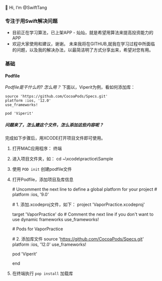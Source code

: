 👋 Hi, I’m @SwiftTang
### 专注于用Swift解决问题
- 目前正在学习算法，已上架APP - 灿灿，就是希望用算法来提高投资能力的APP
- 欢迎大家使用和建议，谢谢。
未来我将在GITHUB,就我在学习过程中所面临的问题，以及我的解决办法，以最简洁明了方式分享出来，希望对您有用。


### 基础
#### Podfile
*Podfile是干什么的?*
*怎么用？*
下面以，Viperit为例，看如何添加库：

    source 'https://github.com/CocoaPods/Specs.git' 
    platform :ios, '12.0' 
    use_frameworks! 
    
    pod 'Viperit' 

##### 问题来了，怎么建这个文件，怎么添加这些内容呢？
完成如下步骤后，用XCODE打开项目文件即可使用。
1. 打开MAC应用程序： 终端
2. 进入项目文件夹，如：
    cd ~\xcode\practice\Sample
3. 使用 `POD init` 创建podfile文件 
4. 打开Podfile，添加项目及库信息

    \# Uncomment the next line to define a global platform for your project
    \# platform :ios, '9.0'
    
    \# 1. 添加.xcodeproj文件，如下：
    project 'VaporPractice.xcodeproj'
    
    target 'VaporPractice' do
      \# Comment the next line if you don't want to use dynamic frameworks
      use_frameworks!

      \# Pods for VaporPractice
    
    \# 2. 添加库文件
    source 'https://github.com/CocoaPods/Specs.git'
    platform :ios, '12.0'
    use_frameworks!

    pod 'Viperit'
    
    end
5. 在终端执行 `pop install` 加载库

